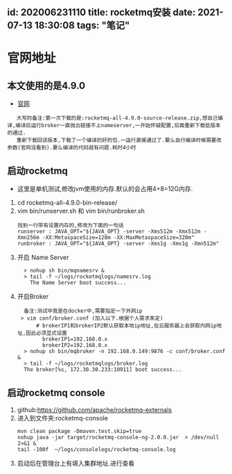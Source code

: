 id: 202006231110
title: rocketmq安装
date: 2021-07-13 18:30:08
tags: "笔记"
---------

# 官网地址

## 本文使用的是4.9.0

  * [官网](https://rocketmq.apache.org/docs/quick-start/)
   ```text
      大写的备注:第一次下载的是:rocketmq-all-4.9.0-source-release.zip,想自己编译,编译后运行broker一直抛出链接不上nameserver,一开始怀疑配置,后面重新下载低版本的通过.
      重新下载回该版本,下载了一个编译的好的包.一运行直接通过了.要么自行编译时候需要改参数(官网没看到).要么编译的代码就有问题.耗时4小时
   ```

## 启动rocketmq

* 这里是单机测试,修改jvm使用的内存.默认的会占用4+8=12G内存.
1. cd rocketmq-all-4.9.0-bin-release/
1. vim bin/runserver.sh  和  vim bin/runbroker.sh
   ```text
   找到一行带有设置内存的,修改为下面的一句话
   runserver : JAVA_OPT="${JAVA_OPT} -server -Xms512m -Xmx512m -Xmn256m -XX:MetaspaceSize=128m -XX:MaxMetaspaceSize=320m"
   runbroker : JAVA_OPT="${JAVA_OPT} -server -Xms1g -Xmx1g -Xmn512m"
   ```
1. 开启 Name Server
   ```text
     > nohup sh bin/mqnamesrv &
     > tail -f ~/logs/rocketmqlogs/namesrv.log
       The Name Server boot success...
   ```
1. 开启Broker
   ```text
     备注:测试中我是在docker中,需要指定一下外网ip
    > vim conf/broker.conf (加入以下.根据个人需求来定) 
         # brokerIP1和brokerIP2默认获取本地ip地址,在云服务器上会获取内网ip地址,因此必须显式设置
           brokerIP1=192.168.0.x
           brokerIP2=192.168.0.x
     > nohup sh bin/mqbroker -n 192.168.0.149:9876 -c conf/broker.conf &
     > tail -f ~/logs/rocketmqlogs/broker.log 
     The broker[%s, 172.30.30.233:10911] boot success...
   ```

## 启动rocketmq console

1. github:https://github.com/apache/rocketmq-externals
2. 进入到文件夹:rocketmq-console
   ```text
   mvn clean package -Dmaven.test.skip=true
   nohup java -jar target/rocketmq-console-ng-2.0.0.jar  > /dev/null 2>&1 &
   tail -100f  ~/logs/consolelogs/rocketmq-console.log 
   ```
3. 启动后在管理台上有填入集群地址.进行查看